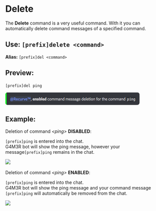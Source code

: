 # Delete

The **Delete** command is a very useful command. With it you can automatically delete command messages of a specified command.

## Use: `[prefix]delete <command>`

**Alias:** `[prefix]del <command>`

## Preview:

`[prefix]del ping`

![](../../.gitbook/assets/deletioncommandenabled.png)

## Example:

Deletion of command _&lt;ping&gt;_  **DISABLED**:

`[prefix]ping` is entered into the chat.  
G4M3R bot will show the ping message, however your message`[prefix]ping` remains in the chat.

![](https://media.giphy.com/media/1isakMAWeqodUx1WgW/giphy.gif)

Deletion of command  _&lt;ping&gt;_ **ENABLED**:

`[prefix]ping` is entered into the chat.  
G4M3R bot will show the ping message and your command message `[prefix]ping` will automatically be removed from the chat.

![](https://media.giphy.com/media/pcJQnhFzAWVQm2JKTY/giphy.gif)

